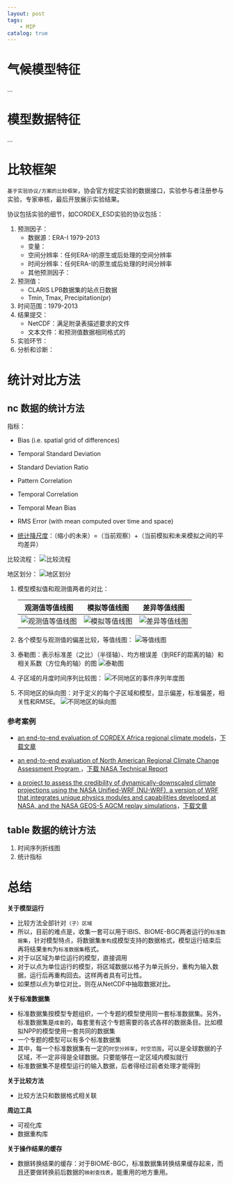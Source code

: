 ```yaml
---
layout: post
tags: 
    - MIP
catalog: true
---
```


# 气候模型特征
...

# 模型数据特征
...

# 比较框架
`基于实验协议/方案的比较框架`，协会官方规定实验的数据接口，实验参与者注册参与实验，专家审核，最后开放展示实验结果。

协议包括实验的细节，如CORDEX_ESD实验的协议包括：
1. 预测因子：
    - 数据源：ERA-I 1979-2013
    - 变量：
    - 空间分辨率：任何ERA-I的原生或后处理的空间分辨率
    - 时间分辨率：任何ERA-I的原生或后处理的时间分辨率
    - 其他预测因子：
2. 预测值：
    - CLARIS LPB数据集的站点日数据
    - Tmin, Tmax, Precipitation(pr)
3. 时间范围：1979-2013
4. 结果提交：
    - NetCDF：满足附录表描述要求的文件
    - 文本文件：和预测值数据相同格式的
5. 实验环节：
6. 分析和诊断：

# 统计对比方法
## nc 数据的统计方法
指标：
- Bias  (i.e. spatial grid of differences)
- Temporal Standard Deviation
- Standard Deviation Ratio
- Pattern Correlation
- Temporal Correlation
- Temporal Mean Bias
- RMS Error (with mean computed over time and space)

- [统计降尺度](https://rcmes.jpl.nasa.gov/content/statistical-downscaling)：（缩小的未来）=（当前观察）+（当前模拟和未来模拟之间的平均差异）

比较流程：
![比较流程](../img/in-post/cmip/rcmes_outline_mar2016.png)

地区划分：
![地区划分](../img/in-post/cmip/RCMES_map_subregion.png)

1. 模型模拟值和观测值两者的对比：
   
    |观测值等值线图|模拟等值线图|差异等值线图|
    |-|-|-|
    |![观测值等值线图](../img/in-post/cmip/Obs_contour_May2016.png)|![模拟等值线图](../img/in-post/cmip/Model_contour_May2016.png)|![差异等值线图](../img/in-post/cmip/CLI_Bias_contour.png)|

2. 各个模型与观测值的偏差比较，等值线图：
    ![等值线图](../img/in-post/cmip/RCMES_cordex_AF_prec_annual_mean_bias_to_cru1.png)

3. 泰勒图：表示标准差（之比）（半径轴）、均方根误差（到REF的距离的轴）和相关系数（方位角的轴）的图
    ![泰勒图](../img/in-post/cmip/RCMES_cordex_AF_prec_annual_mean_taylor_diagram_to_cru.png)

4. 子区域的月度时间序列比较图：
    ![不同地区的事件序列年度图](../img/in-post/cmip/RCMES_cordex_AF_prec_subregion_annual_cycle_time_series1copy.png)

5. 不同地区的纵向图：对于定义的每个子区域和模型，显示偏差，标准偏差，相关性和RMSE。
    ![不同地区的纵向图](../img/in-post/cmip/cf_results.png)

### 参考案例
- [an end-to-end evaluation of CORDEX Africa regional climate models](https://rcmes.jpl.nasa.gov/content/configuration-files-kim-et-al-2013a)，[下载文章](https://link.springer.com/article/10.1007/s00382-013-1751-7)

- [an end-to-end evaluation of North American Regional Climate Change Assessment Program ](https://rcmes.jpl.nasa.gov/content/configuration-files-NARCCAP)，[下载 NASA Technical Report]()

- [a project to assess the credibility of dynamically-downscaled climate projections using the NASA Unified-WRF (NU-WRF), a version of WRF that integrates unique physics modules and capabilities developed at NASA, and the NASA GEOS-5 AGCM replay simulations](https://rcmes.jpl.nasa.gov/content/nasa-dynamic-downscaling-project-part-i)，[下载文章](https://trs.jpl.nasa.gov/bitstream/handle/2014/45705/17-0785.pdf?sequence=1&isAllowed=y)

## table 数据的统计方法
1. 时间序列折线图
2. 统计指标


# 总结
**关于模型运行**
- 比较方法全部针对`（子）区域`
- 所以，目前的难点是，收集一套可以用于IBIS、BIOME-BGC两者运行的`标准数据集`，针对模型特点，将数据集`重构`成模型支持的数据格式，模型运行结束后再将结果`重构`为`标准数据集`格式。
- 对于以区域为单位运行的模型，直接调用
- 对于以点为单位运行的模型，将区域数据以格子为单元拆分，重构为输入数据，运行后再重构回去。这样两者具有可比性。
- 如果想以点为单位对比，则在从NetCDF中抽取数据对比。

**关于标准数据集**
- 标准数据集按模型专题组织，一个专题的模型使用同一套标准数据集。另外，标准数据集是`成套`的，每套里有这个专题需要的各式各样的数据条目。比如模拟NPP的模型使用一套共同的数据集
- 一个专题的模型可以有多个标准数据集
- 其中，每一个标准数据集有一定的`时空分辨率`，`时空范围`，可以是全球数据的子区域，不一定非得是全球数据。只要能够在一定区域内模拟就行
- 标准数据集不是模型运行的输入数据，后者得经过前者处理才能得到

**关于比较方法**
- 比较方法只和数据格式相关联

**周边工具**
- 可视化库
- 数据重构库

**关于操作结果的缓存**
- 数据转换结果的缓存：对于BIOME-BGC，标准数据集转换结果缓存起来，而且还要做转换前后数据的`映射查找表`，能重用的地方重用。

